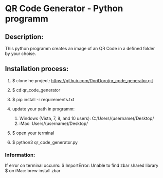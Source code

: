 # QR Code Generator - Python programm


## Description:
This python programm creates an image of an QR Code in a defined folder by your choise. 


## Installation process:
1. $ clone he project: https://github.com/DoriDoro/qr_code_generator.git
2. $ cd qr_code_generator
3. $ pip install -r requirements.txt

4. update your path in programm: 
	1. Windows (Vista, 7, 8, and 10 users): C:/Users/(username)/Desktop/
	2. iMac: Users/(username)/Desktop/

5. $ open your terminal
6. $ python3 qr_code_generator.py 


### Information:
If error on terminal occurrs:
$ ImportError: Unable to find zbar shared library
$ on iMac: brew install zbar





